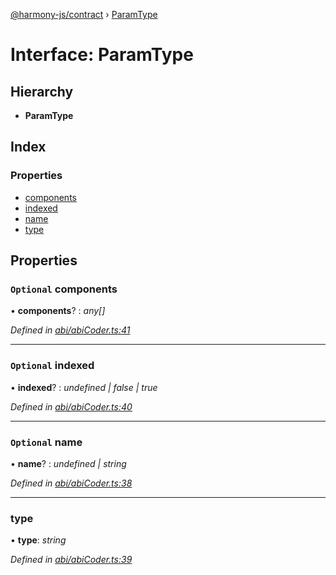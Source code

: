 [@harmony-js/contract](../globals.md) › [ParamType](paramtype.md)

# Interface: ParamType

## Hierarchy

* **ParamType**

## Index

### Properties

* [components](paramtype.md#optional-components)
* [indexed](paramtype.md#optional-indexed)
* [name](paramtype.md#optional-name)
* [type](paramtype.md#type)

## Properties

### `Optional` components

• **components**? : *any[]*

*Defined in [abi/abiCoder.ts:41](https://github.com/FireStack-Lab/Harmony-sdk-core/blob/bb13a3b/packages/harmony-contract/src/abi/abiCoder.ts#L41)*

___

### `Optional` indexed

• **indexed**? : *undefined | false | true*

*Defined in [abi/abiCoder.ts:40](https://github.com/FireStack-Lab/Harmony-sdk-core/blob/bb13a3b/packages/harmony-contract/src/abi/abiCoder.ts#L40)*

___

### `Optional` name

• **name**? : *undefined | string*

*Defined in [abi/abiCoder.ts:38](https://github.com/FireStack-Lab/Harmony-sdk-core/blob/bb13a3b/packages/harmony-contract/src/abi/abiCoder.ts#L38)*

___

###  type

• **type**: *string*

*Defined in [abi/abiCoder.ts:39](https://github.com/FireStack-Lab/Harmony-sdk-core/blob/bb13a3b/packages/harmony-contract/src/abi/abiCoder.ts#L39)*
